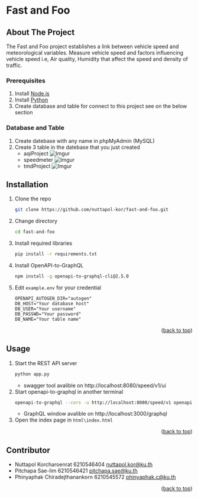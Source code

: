 <div id="top"></div>

Fast and Foo
===========================================

<!-- ABOUT THE PROJECT -->
## About The Project
The Fast and Foo project establishes a link between vehicle speed and meteorological variables. Measure vehicle speed and factors influencing vehicle speed i.e, Air quality, Humidity that affect the speed and density of traffic.

### Prerequisites
  1. Install [Node.js](https://nodejs.org/en/download/)
  2. Install [Python](https://www.python.org/downloads/)
  3. Create database and table for connect to this project see on the below section

### Database and Table
   1. Create datebase with any name in phpMyAdmin (MySQL)
   2. Create 3 table in the datebase that you just created
      - aqiProject ![Imgur](https://i.imgur.com/TOmJ2ko.jpg)
      - speedmeter ![Imgur](https://i.imgur.com/6Bu7II7.jpg)
      - tmdProject ![Imgur](https://i.imgur.com/jTXPN5m.jpg)

## Installation
1. Clone the repo
   ```sh
   git clone https://github.com/nuttapol-kor/fast-and-foo.git
   ```
2. Change directory
    ```sh
   cd fast-and-foo
   ```
3. Install required libraries
   ```sh
   pip install -r requirements.txt
   ```
4. Install OpenAPI-to-GraphQL
   ```sh
   npm install -g openapi-to-graphql-cli@2.5.0
   ```
5. Edit `example.env` for your credential
   ```
   OPENAPI_AUTOGEN_DIR="autogen"
   DB_HOST="Your database host"
   DB_USER="Your username"
   DB_PASSWD="Your password"
   DB_NAME="Your table name"
   ```

<p align="right">(<a href="#top">back to top</a>)</p>

## Usage
1. Start the REST API server
   ```sh
   python app.py
   ```
   - swagger tool avalible on http://localhost:8080/speed/v1/ui
2. Start openapi-to-graphql in another terminal
   ```sh
   openapi-to-graphql --cors -u http://localhost:8080/speed/v1 openapi/speed-api.yaml
   ```
   -  GraphQL window avalible on http://localhost:3000/graphql
3. Open the index page in `html\index.html`

<p align="right">(<a href="#top">back to top</a>)</p>

## Contributor

- Nuttapol Korcharoenrat 6210546404 nuttapol.kor@ku.th
- Pitchapa 	Sae-lim 6210546421 pitchapa.sae@ku.th
- Phinyaphak Chiradejthanankorn 6210545572 phinyaphak.c@ku.th

<p align="right">(<a href="#top">back to top</a>)</p>
